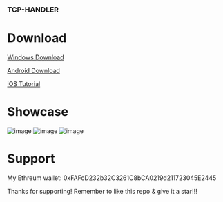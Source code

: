 ### TCP-HANDLER

# Download
[Windows Download](https://github.com/TCP-HANDLER/TCP-HANDLER/releases/download/Official/TCP-Handler.exe)

[Android Download](https://github.com/TCP-HANDLER/TCP-HANDLER/releases/download/Official/ModdedGT.apk)

[iOS Tutorial](https://github.com/TCP-HANDLER/TCP-HANDLER/blob/main/iOS-Steps.md)

# Showcase
![image](https://cdn.discordapp.com/attachments/1195799685093412995/1195800547521998958/resetall.png?ex=65b54f0b&is=65a2da0b&hm=a81988da52aae30ebf14bda40583bf064c3cc6bc4ced9955062f634e2493e82a&)
![image](https://cdn.discordapp.com/attachments/1195799685093412995/1195800547278721175/option_2.png?ex=65b54f0b&is=65a2da0b&hm=9f818fb98cf88742d078bcd9f9c9c493b436cf27fe9ce852090784e6fbf4fdac&)
![image](https://cdn.discordapp.com/attachments/1195799685093412995/1195800547056427108/optino_3.png?ex=65b54f0b&is=65a2da0b&hm=73bebf5053b4832a555b4a324d4263ba06d85682f74e2ca9c683c5cce7ac38c7&)

# Support

My Ethreum wallet: 0xFAFcD232b32C3261C8bCA0219d211723045E2445

Thanks for supporting! Remember to like this repo & give it a star!!!


